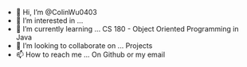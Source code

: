 - 👋 Hi, I’m @ColinWu0403
- 👀 I’m interested in ... 
- 🌱 I’m currently learning ... CS 180 - Object Oriented Programming in Java
- 💞️ I’m looking to collaborate on ... Projects
- 📫 How to reach me ... On Github or my email

<!---
ColinWu0403/ColinWu0403 is a ✨ special ✨ repository because its `README.md` (this file) appears on your GitHub profile.
You can click the Preview link to take a look at your changes.
--->
